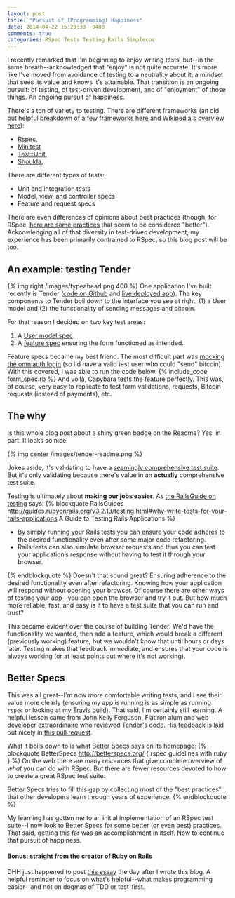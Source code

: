```yaml
---
layout: post
title: "Pursuit of (Programming) Happiness"
date: 2014-04-22 15:29:33 -0400
comments: true
categories: RSpec Tests Testing Rails Simplecov
---
```


I recently remarked that I'm beginning to enjoy writing tests, but--in the same breath--acknowledged that "enjoy" is not quite accurate. It's more like I've moved from avoidance of testing to a neutrality about it, a mindset that sees its value and knows it's attainable. That transition is an ongoing pursuit: of testing, of test-driven development, and of "enjoyment" of those things. An ongoing pursuit of happiness.

There's a ton of variety to testing. There are different frameworks (an old but helpful <a href="http://www.ultrasaurus.com/2009/08/ruby-unit-test-frameworks/">breakdown of a few frameworks here</a> and <a href="http://en.wikipedia.org/wiki/Unit_testing_frameworks_for_Ruby#Unit-testing_frameworks">Wikipedia's overview here</a>):
<ul>
  <li><a href="https://github.com/rspec/rspec">Rspec</a>,</li>
  <li><a href="http://ruby-doc.org/stdlib-1.9.3/libdoc/minitest/spec/rdoc/MiniTest/Spec.html,">Minitest</a> </li>
  <li><a href="http://www.ruby-doc.org/stdlib-2.1.1/libdoc/test/unit/rdoc/Test/Unit.html">Test::Unit</a>,</li>
  <li><a href="https://github.com/thoughtbot/shoulda">Shoulda</a>,</li>
</ul>
There are different types of tests:
<ul>
  <li>Unit and integration tests</li>
  <li>Model, view, and controller specs</li>
  <li>Feature and request specs</li>
</ul>
There are even differences of opinions about best practices (though, for RSpec, <a href="http://betterspecs.org/">here are some practices</a> that seem to be considered "better"). Acknowledging all of that diversity in test-driven development, my experience has been primarily contrained to RSpec, so this blog post will be too.

<!--more-->

<h2>An example: testing Tender</h2>
{% img right /images/typeahead.png 400 %}
One application I've built recently is Tender (<a href="http://github.com/AlexPatriquin/BitcoinMessenger">code on Github</a> and <a href="http://tendermessenger.com">live deployed app</a>). The key components to Tender boil down to the interface you see at right: (1) a User model and (2) the functionality of sending messages and bitcoin.

For that reason I decided on two key test areas:
<ol>
  <li>A <a href="https://github.com/AlexPatriquin/BitcoinMessenger/blob/master/spec/models/user_spec.rb">User model spec</a>.</li>
  <li>A <a href="https://github.com/AlexPatriquin/BitcoinMessenger/blob/master/spec/features/form_feature_spec.rb">feature spec</a> ensuring the form functioned as intended.</li>
</ol>
Feature specs became my best friend. The most difficult part was <a href="https://github.com/AlexPatriquin/BitcoinMessenger/blob/master/spec/support/omniauth_macros.rb">mocking the omniauth login</a> (so I'd have a valid test user who could "send" bitcoin). With this covered, I was able to run the code below.
{% include_code form_spec.rb %}
And voilà, Capybara tests the feature perfectly. This was, of course, very easy to replicate to test form validations, requests, Bitcoin requests (instead of payments), etc.

<h2>The why</h2>
Is this whole blog post about a shiny green badge on the Readme? Yes, in part. It looks so nice!

{% img center /images/tender-readme.png %}

Jokes aside, it's validating to have a <a href="https://coveralls.io/r/AlexPatriquin/BitcoinMessenger?branch=master">seemingly comprehensive test suite</a>. But it's only validating because there's value in an <strong>actually</strong> comprehensive test suite.

Testing is ultimately about <strong>making our jobs easier</strong>. As <a href="http://guides.rubyonrails.org/v3.2.13/testing.html#why-write-tests-for-your-rails-applications">the RailsGuide on testing</a> says:
{% blockquote RailsGuides http://guides.rubyonrails.org/v3.2.13/testing.html#why-write-tests-for-your-rails-applications A Guide to Testing Rails Applications %}
<ul>
  <li>By simply running your Rails tests you can ensure your code adheres to the desired functionality even after some major code refactoring.</li>
  <li>Rails tests can also simulate browser requests and thus you can test your application’s response without having to test it through your browser.</li>
</ul>
{% endblockquote %}
Doesn't that sound great? Ensuring adherence to the desired functionality even after refactoring. Knowing how your application will respond without opening your browser. Of course there are other ways of testing your app--you can open the browser and try it out. But how much more reliable, fast, and easy is it to have a test suite that you can run and trust?

This became evident over the course of building Tender. We'd have the functionality we wanted, then add a feature, which would break a different (previously working) feature, but we wouldn't know that until hours or days later. Testing makes that feedback immediate, and ensures that your code is always working (or at least points out where it's not working).

<h2>Better Specs</h2>
This was all great--I'm now more comfortable writing tests, and I see their value more clearly (ensuring my app is running is as simple as running <code>rspec</code> or looking at my <a href="https://travis-ci.org/AlexPatriquin/BitcoinMessenger">Travis build</a>). That said, I'm certainly still learning. A helpful lesson came from John Kelly Ferguson, Flatiron alum and web developer extraordinaire who reviewed Tender's code. His feedback is laid out nicely in <a href="https://github.com/AlexPatriquin/BitcoinMessenger/pull/4">this pull request</a>.

What it boils down to is what <a href="http://betterspecs.org/">Better Specs</a> says on its homepage:
{% blockquote BetterSpecs http://betterspecs.org/ { rspec guidelines with ruby } %}
On the web there are many resources that give complete overview of _what_ you can do with RSpec. But there are fewer resources devoted to how to create a great RSpec test suite.

Better Specs tries to fill this gap by collecting most of the "best practices" that other developers learn through years of experience.
{% endblockquote %}

My learning has gotten me to an initial implementation of an RSpec test suite--I now look to Better Specs for some better (or even best) practices. That said, getting this far was an accomplishment in itself. Now to continue that pursuit of happiness.

<h4>Bonus: straight from the creator of Ruby on Rails</h4>
DHH just happened to post <a href="http://david.heinemeierhansson.com/2014/tdd-is-dead-long-live-testing.html">this essay</a> the day after I wrote this blog. A helpful reminder to focus on what's helpful--what makes programming easier--and not on dogmas of TDD or test-first.